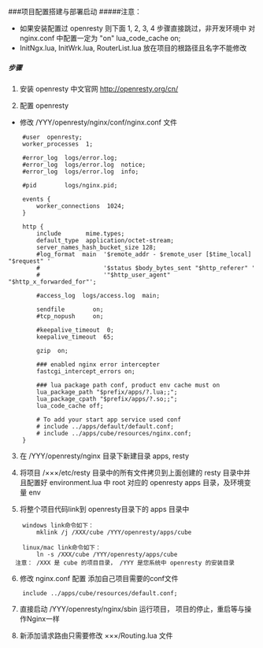 ###项目配置搭建与部署启动
#####注意： 
* 如果安装配置过 openresty 则下面 1, 2, 3, 4 步骤直接跳过，非开发环境中 对 nginx.conf 中配置一定为 "on" lua_code_cache on; 
* InitNgx.lua, InitWrk.lua, RouterList.lua 放在项目的根路径且名字不能修改
##### 步骤
1. 安装 openresty 中文官网 http://openresty.org/cn/

2. 配置 openresty 
* 修改 /YYY/openresty/nginx/conf/nginx.conf 文件
```
    #user  openresty;
    worker_processes  1;
    
    #error_log  logs/error.log;
    #error_log  logs/error.log  notice;
    #error_log  logs/error.log  info;
    
    #pid        logs/nginx.pid;
    
    events {
        worker_connections  1024;
    }
    
    http {
        include       mime.types;
        default_type  application/octet-stream;
    	server_names_hash_bucket_size 128;
        #log_format  main  '$remote_addr - $remote_user [$time_local] "$request" '
        #                  '$status $body_bytes_sent "$http_referer" '
        #                  '"$http_user_agent" "$http_x_forwarded_for"';
    
        #access_log  logs/access.log  main;
    
        sendfile        on;
        #tcp_nopush     on;
    
        #keepalive_timeout  0;
        keepalive_timeout  65;
    
        gzip  on;
        
        ### enabled nginx error intercepter
        fastcgi_intercept_errors on;
        
    	### lua package path conf, product env cache must on 
    	lua_package_path "$prefix/apps/?.lua;;";
    	lua_package_cpath "$prefix/apps/?.so;;";
    	lua_code_cache off;
    
    	# To add your start app service used conf 
    	# include ../apps/default/default.conf;
    	# include ../apps/cube/resources/nginx.conf;
    }
```    
3. 在 /YYY/openresty/nginx 目录下新建目录 apps, resty

4. 将项目 /×××/etc/resty 目录中的所有文件拷贝到上面创建的 resty 目录中并且配置好 environment.lua 中 root 对应的 openresty apps 目录，及环境变量 env

5. 将整个项目代码link到 openresty目录下的 apps 目录中
``` 
    windows link命令如下：
        mklink /j /XXX/cube /YYY/openresty/apps/cube
    
    linux/mac link命令如下：
        ln -s /XXX/cube /YYY/openresty/apps/cube
  注意： /XXX 是 cube 的项目目录， /YYY 是您系统中 openresty 的安装目录
```    
6. 修改 nginx.conf 配置 添加自己项目需要的conf文件
```
    include ../apps/cube/resources/default.conf;
```
7. 直接启动 /YYY/openresty/nginx/sbin 运行项目， 项目的停止，重启等与操作Nginx一样

8. 新添加请求路由只需要修改 ×××/Routing.lua 文件
